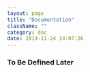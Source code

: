 ```yaml
---
layout: page
title: "Documentation"
className: ""
category: doc
date: 2014-11-24 14:07:26
---
```


### To Be Defined Later

